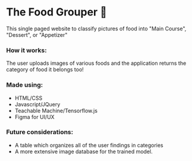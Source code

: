 # The Food Grouper 🥘
This single paged website to classify pictures of food into "Main Course", "Dessert", or "Appetizer"

### How it works:
The user uploads images of various foods and the application returns the category of food it belongs too!

### Made using:
- HTML/CSS
- Javascript/JQuery
- Teachable Machine/Tensorflow.js
- Figma for UI/UX

### Future considerations:
- A table which organizes all of the user findings in categories
- A more extensive image database for the trained model. 
